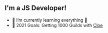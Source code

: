 ## I'm a JS Developer!


- 🌱 I’m currently learning everything 🤣
- 🥅 2021 Goals: Getting 1000 Guilds with [Cloe](https://cloe.famebit.ch)
